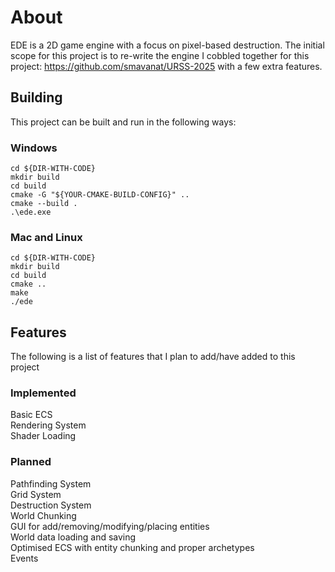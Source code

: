 # About  
EDE is a 2D game engine with a focus on pixel-based destruction. The initial scope for this project is to re-write the engine I cobbled together for this project: https://github.com/smavanat/URSS-2025
with a few extra features.

## Building  
This project can be built and run in the following ways:  
### Windows  
```
cd ${DIR-WITH-CODE}  
mkdir build
cd build
cmake -G "${YOUR-CMAKE-BUILD-CONFIG}" ..
cmake --build .
.\ede.exe
```
### Mac and Linux  
```
cd ${DIR-WITH-CODE}  
mkdir build
cd build
cmake ..
make
./ede
```

## Features
The following is a list of features that I plan to add/have added to this project
### Implemented  
Basic ECS  
Rendering System  
Shader Loading  
### Planned  
Pathfinding System  
Grid System  
Destruction System  
World Chunking  
GUI for add/removing/modifying/placing entities  
World data loading and saving  
Optimised ECS with entity chunking and proper archetypes  
Events  
